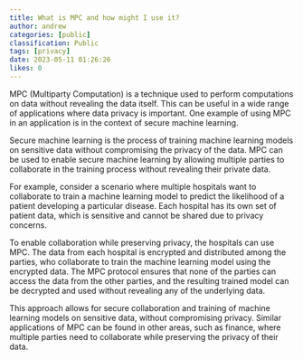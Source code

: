 ```yaml
---
title: What is MPC and how might I use it?
author: andrew
categories: [public]
classification: Public
tags: [privacy]
date: 2023-05-11 01:26:26
likes: 0
---
```


MPC (Multiparty Computation) is a technique used to perform computations on data without revealing the data itself. This can be useful in a wide range of applications where data privacy is important. One example of using MPC in an application is in the context of secure machine learning.

Secure machine learning is the process of training machine learning models on sensitive data without compromising the privacy of the data. MPC can be used to enable secure machine learning by allowing multiple parties to collaborate in the training process without revealing their private data.

For example, consider a scenario where multiple hospitals want to collaborate to train a machine learning model to predict the likelihood of a patient developing a particular disease. Each hospital has its own set of patient data, which is sensitive and cannot be shared due to privacy concerns.

To enable collaboration while preserving privacy, the hospitals can use MPC. The data from each hospital is encrypted and distributed among the parties, who collaborate to train the machine learning model using the encrypted data. The MPC protocol ensures that none of the parties can access the data from the other parties, and the resulting trained model can be decrypted and used without revealing any of the underlying data.

This approach allows for secure collaboration and training of machine learning models on sensitive data, without compromising privacy. Similar applications of MPC can be found in other areas, such as finance, where multiple parties need to collaborate while preserving the privacy of their data.